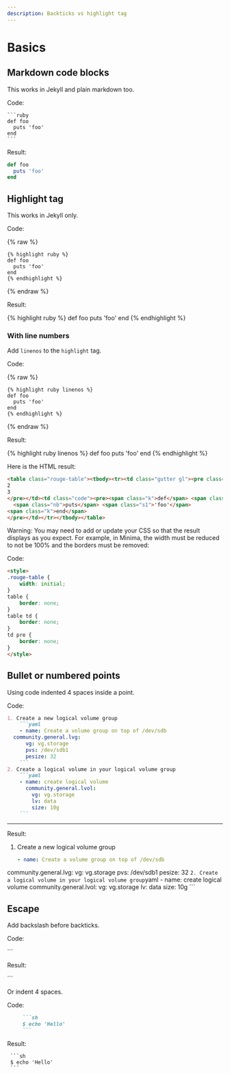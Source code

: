 ```yaml
---
description: Backticks vs highlight tag
---
```

# Basics


## Markdown code blocks

This works in Jekyll and plain markdown too.

Code:

    ```ruby
    def foo
      puts 'foo'
    end
    ```

Result:

```ruby
def foo
  puts 'foo'
end
```


## Highlight tag

This works in Jekyll only.

Code:

{% raw %}
```liquid
{% highlight ruby %}
def foo
  puts 'foo'
end
{% endhighlight %}
```
{% endraw %}

Result:

{% highlight ruby %}
def foo
  puts 'foo'
end
{% endhighlight %}

### With line numbers

Add `linenos` to the `highlight` tag. 

Code:

{% raw %}
```liquid
{% highlight ruby linenos %}
def foo
  puts 'foo'
end
{% endhighlight %}
```
{% endraw %}

Result:

{% highlight ruby linenos %}
def foo
  puts 'foo'
end
{% endhighlight %}

Here is the HTML result:

```html
<table class="rouge-table"><tbody><tr><td class="gutter gl"><pre class="lineno">1
2
3
</pre></td><td class="code"><pre><span class="k">def</span> <span class="nf">foo</span>
  <span class="nb">puts</span> <span class="s1">'foo'</span>
<span class="k">end</span>
</pre></td></tr></tbody></table>
```

Warning: You may need to add or update your CSS so that the result displays as you expect. For example, in Minima, the width must be reduced to not be 100% and the borders must be removed:

Code:

```html
<style>
.rouge-table {
	width: initial;
}
table {
	border: none;
}
table td {
	border: none;
}
td pre {
	border: none;
}
</style>
```

<!-- Applied but not visible code on this page. -->

<style>
.rouge-table {
	width: initial;
}
table {
	border: none;
}
table td {
	border: none;
}
td pre {
	border: none;
}
</style>


## Bullet or numbered points

Using code indented 4 spaces inside a point.

Code:

```markdown
1. Create a new logical volume group 
    ```yaml
    - name: Create a volume group on top of /dev/sdb
  community.general.lvg:
      vg: vg.storage
      pvs: /dev/sdb1
      pesize: 32
    ```
2. Create a logical volume in your logical volume group
    ```yaml
    - name: create logical volume
      community.general.lvol:
        vg: vg.storage
        lv: data
        size: 10g
    ```
```

---

Result:

1. Create a new logical volume group 
    ```yaml
    - name: Create a volume group on top of /dev/sdb
  community.general.lvg:
      vg: vg.storage
      pvs: /dev/sdb1
      pesize: 32
    ```
2. Create a logical volume in your logical volume group
    ```yaml
    - name: create logical volume
      community.general.lvol:
        vg: vg.storage
        lv: data
        size: 10g
    ```


## Escape

Add backslash before backticks.

Code:

   \`\`\`

Result:

\`\`\`

Or indent 4 spaces.

Code:

```markdown 
     ```sh
     $ echo 'Hello'
     ```
```

Result:

     ```sh
     $ echo 'Hello'
     ```
